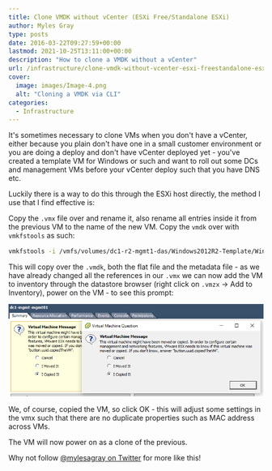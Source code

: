 ```yaml
---
title: Clone VMDK without vCenter (ESXi Free/Standalone ESXi)
author: Myles Gray
type: posts
date: 2016-03-22T09:27:59+00:00
lastmod: 2021-10-25T13:11:00+00:00
description: "How to clone a VMDK without a vCenter"
url: /infrastructure/clone-vmdk-without-vcenter-esxi-freestandalone-esxi/
cover:
  image: images/Image-4.png
  alt: "Cloning a VMDK via CLI"
categories:
  - Infrastructure
---
```


It's sometimes necessary to clone VMs when you don't have a vCenter, either because you plain don't have one in a small customer environment or you are doing a deploy and don't have vCenter deployed yet - you've created a template VM for Windows or such and want to roll out some DCs and management VMs before your vCenter deploy such that you have DNS etc.

Luckily there is a way to do this through the ESXi host directly, the method I use that I find effective is:

Copy the `.vmx` file over and rename it, also rename all entries inside it from the previous VM to the name of the new VM. Copy the `vmdk` over with `vmkfstools` as such:

```sh
vmkfstools -i /vmfs/volumes/dc1-r2-mgmt1-das/Windows2012R2-Template/Windows2012R2-Template.vmdk /vmfs/volumes/dc1-r2-mgmt1-das/dc1-mgmt-mgmt01/dc1-mgmt-mgmt01.vmdk -d zeroedthick
```

This will copy over the `.vmdk`, both the flat file and the metadata file - as we have already changed all the references in our `.vmx` we can now add the VM to inventory through the datastore browser (right click on `.vmzx` -> Add to Inventory), power on the VM - to see this prompt:

![Moved or Copied VM?][1]

We, of course, copied the VM, so click OK - this will adjust some settings in the vmx such that there are no duplicate properties such as MAC address across VMs.

The VM will now power on as a clone of the previous.

Why not follow [@mylesagray on Twitter][2] for more like this!

 [1]: images/Image-5.png
 [2]: https://twitter.com/mylesagray